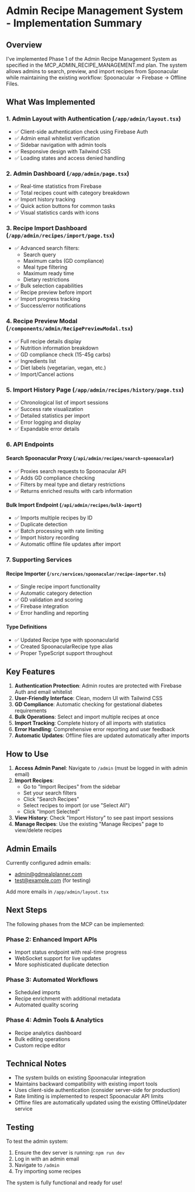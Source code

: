 # Admin Recipe Management System - Implementation Summary

## Overview

I've implemented Phase 1 of the Admin Recipe Management System as specified in the MCP_ADMIN_RECIPE_MANAGEMENT.md plan. The system allows admins to search, preview, and import recipes from Spoonacular while maintaining the existing workflow: Spoonacular → Firebase → Offline Files.

## What Was Implemented

### 1. Admin Layout with Authentication (`/app/admin/layout.tsx`)

- ✅ Client-side authentication check using Firebase Auth
- ✅ Admin email whitelist verification
- ✅ Sidebar navigation with admin tools
- ✅ Responsive design with Tailwind CSS
- ✅ Loading states and access denied handling

### 2. Admin Dashboard (`/app/admin/page.tsx`)

- ✅ Real-time statistics from Firebase
- ✅ Total recipes count with category breakdown
- ✅ Import history tracking
- ✅ Quick action buttons for common tasks
- ✅ Visual statistics cards with icons

### 3. Recipe Import Dashboard (`/app/admin/recipes/import/page.tsx`)

- ✅ Advanced search filters:
  - Search query
  - Maximum carbs (GD compliance)
  - Meal type filtering
  - Maximum ready time
  - Dietary restrictions
- ✅ Bulk selection capabilities
- ✅ Recipe preview before import
- ✅ Import progress tracking
- ✅ Success/error notifications

### 4. Recipe Preview Modal (`/components/admin/RecipePreviewModal.tsx`)

- ✅ Full recipe details display
- ✅ Nutrition information breakdown
- ✅ GD compliance check (15-45g carbs)
- ✅ Ingredients list
- ✅ Diet labels (vegetarian, vegan, etc.)
- ✅ Import/Cancel actions

### 5. Import History Page (`/app/admin/recipes/history/page.tsx`)

- ✅ Chronological list of import sessions
- ✅ Success rate visualization
- ✅ Detailed statistics per import
- ✅ Error logging and display
- ✅ Expandable error details

### 6. API Endpoints

#### Search Spoonacular Proxy (`/api/admin/recipes/search-spoonacular`)

- ✅ Proxies search requests to Spoonacular API
- ✅ Adds GD compliance checking
- ✅ Filters by meal type and dietary restrictions
- ✅ Returns enriched results with carb information

#### Bulk Import Endpoint (`/api/admin/recipes/bulk-import`)

- ✅ Imports multiple recipes by ID
- ✅ Duplicate detection
- ✅ Batch processing with rate limiting
- ✅ Import history recording
- ✅ Automatic offline file updates after import

### 7. Supporting Services

#### Recipe Importer (`/src/services/spoonacular/recipe-importer.ts`)

- ✅ Single recipe import functionality
- ✅ Automatic category detection
- ✅ GD validation and scoring
- ✅ Firebase integration
- ✅ Error handling and reporting

#### Type Definitions

- ✅ Updated Recipe type with spoonacularId
- ✅ Created SpoonacularRecipe type alias
- ✅ Proper TypeScript support throughout

## Key Features

1. **Authentication Protection**: Admin routes are protected with Firebase Auth and email whitelist
2. **User-Friendly Interface**: Clean, modern UI with Tailwind CSS
3. **GD Compliance**: Automatic checking for gestational diabetes requirements
4. **Bulk Operations**: Select and import multiple recipes at once
5. **Import Tracking**: Complete history of all imports with statistics
6. **Error Handling**: Comprehensive error reporting and user feedback
7. **Automatic Updates**: Offline files are updated automatically after imports

## How to Use

1. **Access Admin Panel**: Navigate to `/admin` (must be logged in with admin email)
2. **Import Recipes**:
   - Go to "Import Recipes" from the sidebar
   - Set your search filters
   - Click "Search Recipes"
   - Select recipes to import (or use "Select All")
   - Click "Import Selected"
3. **View History**: Check "Import History" to see past import sessions
4. **Manage Recipes**: Use the existing "Manage Recipes" page to view/delete recipes

## Admin Emails

Currently configured admin emails:

- admin@gdmealplanner.com
- test@example.com (for testing)

Add more emails in `/app/admin/layout.tsx`

## Next Steps

The following phases from the MCP can be implemented:

### Phase 2: Enhanced Import APIs

- Import status endpoint with real-time progress
- WebSocket support for live updates
- More sophisticated duplicate detection

### Phase 3: Automated Workflows

- Scheduled imports
- Recipe enrichment with additional metadata
- Automated quality scoring

### Phase 4: Admin Tools & Analytics

- Recipe analytics dashboard
- Bulk editing operations
- Custom recipe editor

## Technical Notes

- The system builds on existing Spoonacular integration
- Maintains backward compatibility with existing import tools
- Uses client-side authentication (consider server-side for production)
- Rate limiting is implemented to respect Spoonacular API limits
- Offline files are automatically updated using the existing OfflineUpdater service

## Testing

To test the admin system:

1. Ensure the dev server is running: `npm run dev`
2. Log in with an admin email
3. Navigate to `/admin`
4. Try importing some recipes

The system is fully functional and ready for use!
